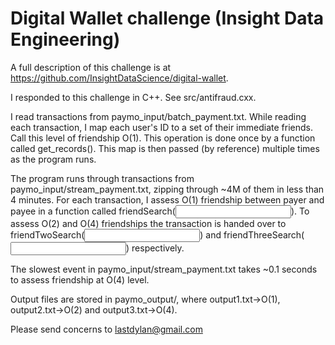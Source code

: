 # Digital Wallet challenge (Insight Data Engineering)
A full description of this challenge is at https://github.com/InsightDataScience/digital-wallet.

I responded to this challenge in C++. See src/antifraud.cxx.

I read transactions from paymo_input/batch_payment.txt. While reading each transaction, I map each user's ID to a set of their immediate friends. Call this level of friendship O(1). This operation is done once by a function called get_records(<inputs>). This map is then passed (by reference) multiple times as the program runs. 

The program runs through transactions from paymo_input/stream_payment.txt, zipping through ~4M of them in less than 4 minutes. For each transaction, I assess O(1) friendship between payer and payee in a function called friendSearch(<input>). To assess O(2) and O(4) friendships the transaction is handed over to friendTwoSearch(<input>) and friendThreeSearch(<input>) respectively.

The slowest event in paymo_input/stream_payment.txt takes ~0.1 seconds to assess friendship at O(4) level. 

Output files are stored in paymo_output/, where output1.txt->O(1), output2.txt->O(2) and output3.txt->O(4). 

Please send concerns to lastdylan@gmail.com

